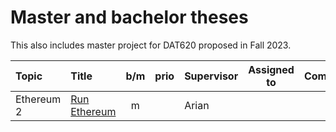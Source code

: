 # Master and bachelor theses

This also includes master project for DAT620 proposed in Fall 2023.



| Topic            | Title                                                      |  b/m  | prio  | Supervisor | Assigned to | Comment     |
| :--------------- | :--------------------------------------------------------- | :---: | :---: | :--------- | ----------- | ----------- |
| Ethereum 2       | [Run Ethereum](ethereum-extended.md)                       |   m   |       | Arian      |             |             |

